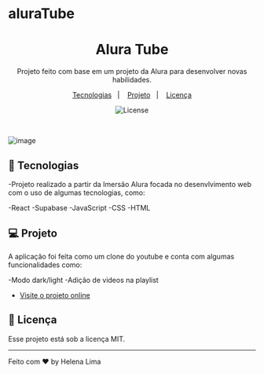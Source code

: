 # aluraTube
<h1 align="center">Alura Tube</h1>

<p align="center">
Projeto feito com base em um projeto da Alura para desenvolver novas habilidades.<br/>
</p>

<p align="center">
  <a href="#-tecnologias">Tecnologias</a>&nbsp;&nbsp;&nbsp;|&nbsp;&nbsp;&nbsp;
  <a href="#-projeto">Projeto</a>&nbsp;&nbsp;&nbsp;|&nbsp;&nbsp;&nbsp;
  <a href="#memo-licença">Licença</a>
</p>

<p align="center">
  <img alt="License" src="https://img.shields.io/static/v1?label=license&message=MIT&color=49AA26&labelColor=000000">
</p>

<br>


![image](https://user-images.githubusercontent.com/71864098/206187106-408f3243-215b-49f4-be64-b6a5bccb16ac.png)


## 🚀 Tecnologias

-Projeto realizado a partir da Imersão Alura focada no desenvlvimento web com o uso de algumas tecnologias, como:

-React 
-Supabase
-JavaScript
-CSS
-HTML

## 💻 Projeto

A aplicação foi feita como um clone do youtube e conta com algumas funcionalidades como:

-Modo dark/light
-Adição de videos na playlist


- [Visite o projeto online](https://alura-tube-inky-eta.vercel.app/)
## :memo: Licença

Esse projeto está sob a licença MIT.

---

Feito com ♥ by Helena Lima
 
